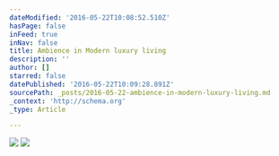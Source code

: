 ```yaml
---
dateModified: '2016-05-22T10:08:52.510Z'
hasPage: false
inFeed: true
inNav: false
title: Ambience in Modern luxury living
description: ''
author: []
starred: false
datePublished: '2016-05-22T10:09:28.891Z'
sourcePath: _posts/2016-05-22-ambience-in-modern-luxury-living.md
_context: 'http://schema.org'
_type: Article

---
```

![](https://the-grid-user-content.s3-us-west-2.amazonaws.com/ad9b9fd0-f6d9-4c10-9b19-69ff4c7bd4cc.jpg)
![](https://the-grid-user-content.s3-us-west-2.amazonaws.com/3878d486-0e73-4c5a-ae23-f6b1ae4b2f70.jpg)